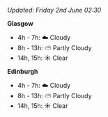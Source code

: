 *Updated: Friday 2nd June 02:30*

**Glasgow**

* 4h - 7h: :cloud: Cloudy
* 8h - 13h: :partly_sunny: Partly Cloudy
* 14h, 15h: :sunny: Clear

**Edinburgh**

* 4h - 7h: :cloud: Cloudy
* 8h - 13h: :partly_sunny: Partly Cloudy
* 14h, 15h: :sunny: Clear
